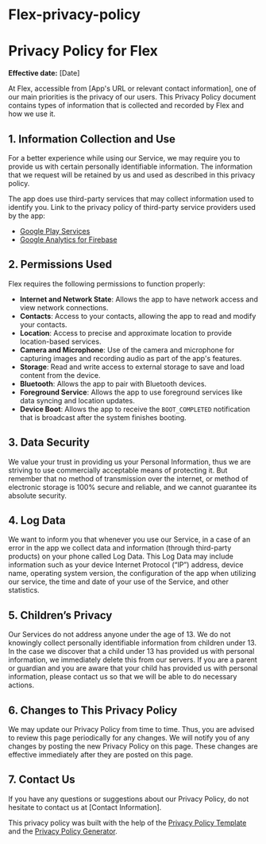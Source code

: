 # Flex-privacy-policy

# Privacy Policy for Flex

**Effective date:** [Date]

At Flex, accessible from [App's URL or relevant contact information], one of our main priorities is the privacy of our users. This Privacy Policy document contains types of information that is collected and recorded by Flex and how we use it.

## 1. Information Collection and Use

For a better experience while using our Service, we may require you to provide us with certain personally identifiable information. The information that we request will be retained by us and used as described in this privacy policy.

The app does use third-party services that may collect information used to identify you. Link to the privacy policy of third-party service providers used by the app:

- [Google Play Services](https://www.google.com/policies/privacy/)
- [Google Analytics for Firebase](https://firebase.google.com/policies/analytics)

## 2. Permissions Used

Flex requires the following permissions to function properly:

- **Internet and Network State**: Allows the app to have network access and view network connections.
- **Contacts**: Access to your contacts, allowing the app to read and modify your contacts.
- **Location**: Access to precise and approximate location to provide location-based services.
- **Camera and Microphone**: Use of the camera and microphone for capturing images and recording audio as part of the app's features.
- **Storage**: Read and write access to external storage to save and load content from the device.
- **Bluetooth**: Allows the app to pair with Bluetooth devices.
- **Foreground Service**: Allows the app to use foreground services like data syncing and location updates.
- **Device Boot**: Allows the app to receive the `BOOT_COMPLETED` notification that is broadcast after the system finishes booting.

## 3. Data Security

We value your trust in providing us your Personal Information, thus we are striving to use commercially acceptable means of protecting it. But remember that no method of transmission over the internet, or method of electronic storage is 100% secure and reliable, and we cannot guarantee its absolute security.

## 4. Log Data

We want to inform you that whenever you use our Service, in a case of an error in the app we collect data and information (through third-party products) on your phone called Log Data. This Log Data may include information such as your device Internet Protocol (“IP”) address, device name, operating system version, the configuration of the app when utilizing our service, the time and date of your use of the Service, and other statistics.

## 5. Children’s Privacy

Our Services do not address anyone under the age of 13. We do not knowingly collect personally identifiable information from children under 13. In the case we discover that a child under 13 has provided us with personal information, we immediately delete this from our servers. If you are a parent or guardian and you are aware that your child has provided us with personal information, please contact us so that we will be able to do necessary actions.

## 6. Changes to This Privacy Policy

We may update our Privacy Policy from time to time. Thus, you are advised to review this page periodically for any changes. We will notify you of any changes by posting the new Privacy Policy on this page. These changes are effective immediately after they are posted on this page.

## 7. Contact Us

If you have any questions or suggestions about our Privacy Policy, do not hesitate to contact us at [Contact Information].

This privacy policy was built with the help of the [Privacy Policy Template](https://www.privacypolicytemplate.net) and the [Privacy Policy Generator](https://www.privacypolicygenerator.info).
